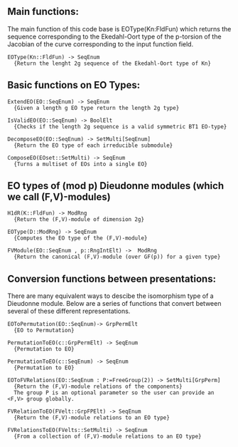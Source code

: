 

## Main functions:

The main function of this code base is EOType(Kn:FldFun) which returns the sequence corresponding to the
Ekedahl-Oort type of the p-torsion of the Jacobian of the curve corresponding to the input function field. 

```
EOType(Kn::FldFun) -> SeqEnum
  {Return the lenght 2g sequence of the Ekedahl-Oort type of Kn}
```

## Basic functions on EO Types:

```
ExtendEO(EO::SeqEnum) -> SeqEnum
  {Given a length g EO type return the length 2g type}
```

```
IsValidEO(EO::SeqEnum) -> BoolElt
  {Checks if the length 2g sequence is a valid symmetric BT1 EO-type}
```

```
DecomposeEO(EO::SeqEnum) -> SetMulti[SeqEnum]
  {Return the EO type of each irreducible submodule}
```

```
ComposeEO(EOset::SetMulti) -> SeqEnum
  {Turns a multiset of EOs into a single EO} 
```

##  EO types of (mod p) Dieudonne modules (which we call (F,V)-modules) 

```
H1dR(K::FldFun) -> ModRng
  {Return the (F,V)-module of dimension 2g}
```

```
EOType(D::ModRng) -> SeqEnum
  {Computes the EO type of the (F,V)-module}
```

```
FVModule(EO::SeqEnum , p::RngIntElt) ->  ModRng
  {Return the canonical (F,V)-module (over GF(p)) for a given type}
```	

## Conversion functions between presentations:

There are many equivalent ways to descibe the isomorphism type of a Dieudonne module. 
Below are a series of functions that convert between several of these different representations. 

```
EOToPermutation(EO::SeqEnum)-> GrpPermElt
  {EO to Permutation}
```

```
PermutationToEO(c::GrpPermElt) -> SeqEnum
  {Permutation to EO}
```

```
PermutationToEO(c::SeqEnum) -> SeqEnum
  {Permutation to EO}
```

```
EOToFVRelations(EO::SeqEnum : P:=FreeGroup(2)) -> SetMulti[GrpPerm]
  {Return the (F,V)-module relations of the components}
  The group P is an optional parameter so the user can provide an <F,V> group globally. 
```

```
FVRelationToEO(FVelt::GrpFPElt) -> SeqEnum
  {Return the (F,V)-module relations to an EO type}
```

```
FVRelationsToEO(FVelts::SetMulti) -> SeqEnum
  {From a collection of (F,V)-module relations to an EO type}   
```


	
	
	
	
	
	
	
	


